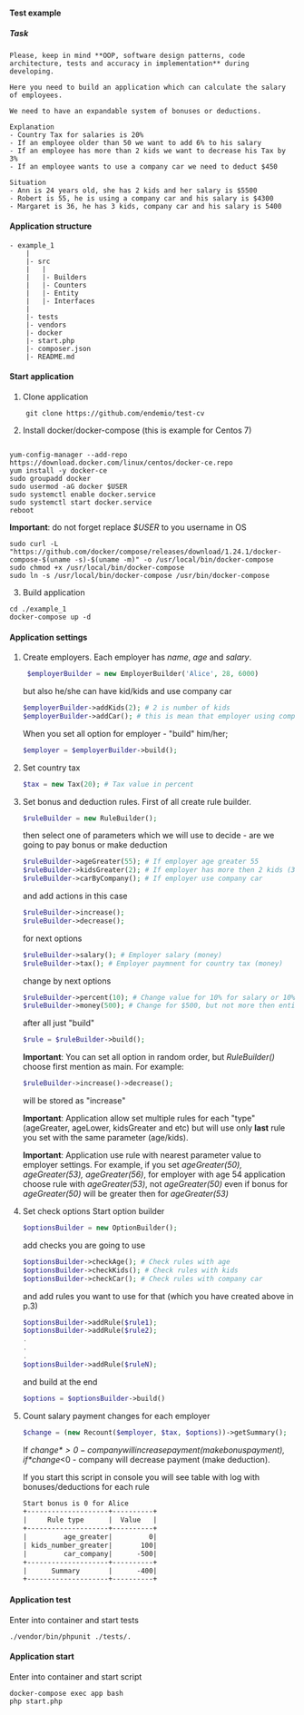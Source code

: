 #### Test example

##### Task
```
Please, keep in mind **OOP, software design patterns, code architecture, tests and accuracy in implementation** during developing.

Here you need to build an application which can calculate the salary of employees.

We need to have an expandable system of bonuses or deductions.

Explanation
- Country Tax for salaries is 20%
- If an employee older than 50 we want to add 6% to his salary
- If an employee has more than 2 kids we want to decrease his Tax by 3%
- If an employee wants to use a company car we need to deduct $450

Situation
- Ann is 24 years old, she has 2 kids and her salary is $5500
- Robert is 55, he is using a company car and his salary is $4300
- Margaret is 36, he has 3 kids, company car and his salary is 5400
```


#### Application structure
```
- example_1
    |
    |- src
    |   |
    |   |- Builders
    |   |- Counters
    |   |- Entity
    |   |- Interfaces
    |   
    |- tests
    |- vendors
    |- docker
    |- start.php
    |- composer.json
    |- README.md
```

#### Start application
1. Clone application 
```
    git clone https://github.com/endemio/test-cv

```
2. Install docker/docker-compose (this is example for Centos 7)
```

yum-config-manager --add-repo https://download.docker.com/linux/centos/docker-ce.repo
yum install -y docker-ce
sudo groupadd docker
sudo usermod -aG docker $USER
sudo systemctl enable docker.service
sudo systemctl start docker.service
reboot
```
**Important**: do not forget replace *$USER* to you username in OS 

```
sudo curl -L "https://github.com/docker/compose/releases/download/1.24.1/docker-compose-$(uname -s)-$(uname -m)" -o /usr/local/bin/docker-compose
sudo chmod +x /usr/local/bin/docker-compose
sudo ln -s /usr/local/bin/docker-compose /usr/bin/docker-compose
```

3. Build application
```
cd ./example_1
docker-compose up -d

```

#### Application settings

1. Create employers. Each employer has *name*, *age* and *salary*.
   ```php
    $employerBuilder = new EmployerBuilder('Alice', 28, 6000)
   ```
   but also he/she can have kid/kids and use company car
   ```php
   $employerBuilder->addKids(2); # 2 is number of kids
   $employerBuilder->addCar(); # this is mean that employer using company car
   ```
   When you set all option for employer - "build" him/her;
   ```php
   $employer = $employerBuilder->build();
   ```
  
2. Set country tax
    ```php
    $tax = new Tax(20); # Tax value in percent
    ```

3. Set bonus and deduction rules.
    First of all create rule builder.
    ```php
    $ruleBuilder = new RuleBuilder();
    ```
    then select one of parameters which we will use to decide - are we going to pay bonus or make deduction
    ```php
    $ruleBuilder->ageGreater(55); # If employer age greater 55
    $ruleBuilder->kidsGreater(2); # If employer has more then 2 kids (3,4,...)
    $ruleBuilder->carByCompany(); # If employer use company car
    ```
    and add actions in this case
    ```php
    $ruleBuilder->increase();
    $ruleBuilder->decrease();
    ```
    for next options
    ```php
    $ruleBuilder->salary(); # Employer salary (money)
    $ruleBuilder->tax(); # Employer paymnent for country tax (money)
    ```
    change by next options
    ```php
    $ruleBuilder->percent(10); # Change value for 10% for salary or 10% percent points for tax
    $ruleBuilder->money(500); # Change for $500, but not more then entire country tax paymnet 
    ```
    after all just "build"
    ```php
    $rule = $ruleBuilder->build();
    ```
    
    **Important**: You can set all option in random order, but *RuleBuilder()* choose first mention as main. For example:
    
    ```php
    $ruleBuilder->increase()->decrease();
    ```
    will be stored as "increase"

    **Important**: Application allow set multiple rules for each "type" (ageGreater, ageLower, kidsGreater and etc) but will use only **last** rule you set with the same parameter (age/kids).

    **Important**: Application use rule with nearest parameter value to employer settings. For example, if you set *ageGreater(50), ageGreater(53), ageGreater(56)*, for employer with age 54 application choose rule with *ageGreater(53)*, not *ageGreater(50)* even if bonus for *ageGreater(50)* will be greater then for *ageGreater(53)*  

4. Set check options
    Start option builder
    ```php
    $optionsBuilder = new OptionBuilder();
    ```
    add checks you are going to use
    ```php
    $optionsBuilder->checkAge(); # Check rules with age
    $optionsBuilder->checkKids(); # Check rules with kids
    $optionsBuilder->checkCar(); # Check rules with company car
    ```
    and add rules you want to use for that (which you have created above in p.3)
    ```php
    $optionsBuilder->addRule($rule1);
    $optionsBuilder->addRule($rule2);
    .
    .
    .
    $optionsBuilder->addRule($ruleN);
    ```
    and build at the end
    ```php
    $options = $optionsBuilder->build()
    ```

5. Count salary payment changes for each employer
    ```php
    $change = (new Recount($employer, $tax, $options))->getSummary();
    ```
    If *$change*>0 - company will increase payment (make bonus payment), if  *$change*<0 - company will decrease payment (make deduction).
    
    If you start this script in console you will see table with log with bonuses/deductions for each rule
    ```txt
    Start bonus is 0 for Alice
    +--------------------+----------+
    |     Rule type      |  Value   |
    +--------------------+----------+
    |         age_greater|         0|
    | kids_number_greater|       100|
    |         car_company|      -500|
    +--------------------+----------+
    |      Summary       |      -400|
    +--------------------+----------+
    ```

#### Application test
Enter into container and start tests
```
./vendor/bin/phpunit ./tests/.
```

#### Application start
Enter into container and start script
```
docker-compose exec app bash
php start.php
```














































